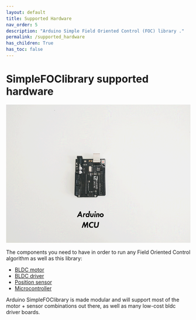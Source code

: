 ```yaml
---
layout: default
title: Supported Hardware
nav_order: 5
description: "Arduino Simple Field Oriented Control (FOC) library ."
permalink: /supported_hardware
has_children: True
has_toc: false
---
```


#  <span class="simple">Simple<span class="foc">FOC</span>library</span> supported hardware

<p>
<img src="extras/Images/connection.gif">
</p>

The components you need to have in order to run any Field Oriented Control algorithm as well as this library:

- [BLDC motor](bldc_motors)
- [BLDC driver](bldc_drivers)
- [Position sensor](position_sensors)
- [Microcontroller](microcontrollers) 


Arduino <span class="simple">Simple<span class="foc">FOC</span>library</span> is made modular and will support most of the motor + sensor combinations out there, as well as many low-cost bldc driver boards.